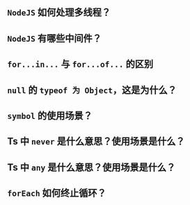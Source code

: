 ## `NodeJS` 如何处理多线程？

## `NodeJS` 有哪些中间件？

## `for...in...` 与 `for...of...` 的区别

## `null` 的 `typeof 为 Object`，这是为什么？

## `symbol` 的使用场景？

## Ts 中 `never` 是什么意思？使用场景是什么？

## Ts 中 `any` 是什么意思？使用场景是什么？

## `forEach` 如何终止循环？
